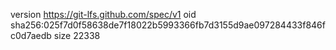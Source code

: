 version https://git-lfs.github.com/spec/v1
oid sha256:025f7d0f58638de7f18022b5993366fb7d3155d9ae097284433f846fc0d7aedb
size 22338
